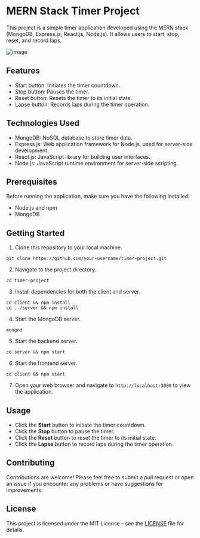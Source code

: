 # MERN Stack Timer Project

This project is a simple timer application developed using the MERN stack (MongoDB, Express.js, React.js, Node.js). It allows users to start, stop, reset, and record laps.

![image](https://github.com/Janani-m17/Timer-MERN-Stack/assets/124059957/ccd08920-ff3a-48ff-98bc-910795619247)

## Features

- Start button: Initiates the timer countdown.
- Stop button: Pauses the timer.
- Reset button: Resets the timer to its initial state.
- Lapse button: Records laps during the timer operation.

## Technologies Used

- MongoDB: NoSQL database to store timer data.
- Express.js: Web application framework for Node.js, used for server-side development.
- React.js: JavaScript library for building user interfaces.
- Node.js: JavaScript runtime environment for server-side scripting.

## Prerequisites

Before running the application, make sure you have the following installed:

- Node.js and npm
- MongoDB

## Getting Started

1. Clone this repository to your local machine.

```
git clone https://github.com/your-username/timer-project.git
```

2. Navigate to the project directory.

```
cd timer-project
```

3. Install dependencies for both the client and server.

```
cd client && npm install
cd ../server && npm install
```

4. Start the MongoDB server.

```
mongod
```

5. Start the backend server.

```
cd server && npm start
```

6. Start the frontend server.

```
cd client && npm start
```

7. Open your web browser and navigate to `http://localhost:3000` to view the application.

## Usage

- Click the **Start** button to initiate the timer countdown.
- Click the **Stop** button to pause the timer.
- Click the **Reset** button to reset the timer to its initial state.
- Click the **Lapse** button to record laps during the timer operation.

## Contributing

Contributions are welcome! Please feel free to submit a pull request or open an issue if you encounter any problems or have suggestions for improvements.

## License

This project is licensed under the MIT License - see the [LICENSE](LICENSE) file for details.

